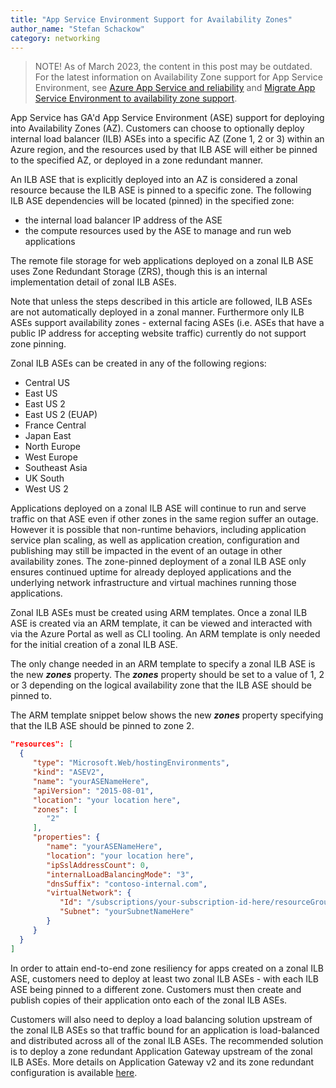 ```yaml
---
title: "App Service Environment Support for Availability Zones"
author_name: "Stefan Schackow"
category: networking
---
```


> NOTE! As of March 2023, the content in this post may be outdated. For the latest information on Availability Zone support for App Service Environment, see [Azure App Service and reliability](https://learn.microsoft.com/azure/architecture/framework/services/compute/azure-app-service/reliability) and [Migrate App Service Environment to availability zone support](https://learn.microsoft.com/azure/reliability/migrate-app-service-environment).

App Service has GA'd App Service Environment (ASE) support for deploying into Availability Zones (AZ).  Customers can choose to optionally deploy internal load balancer (ILB) ASEs into a specific AZ (Zone 1, 2 or 3) within an Azure region, and the resources used by that ILB ASE will either be pinned to the specified AZ, or deployed in a zone redundant manner.  

An ILB ASE that is explicitly deployed into an AZ is considered a zonal resource because the ILB ASE is pinned to a specific zone. The following ILB ASE dependencies will be located (pinned) in the specified zone:

- the internal load balancer IP address of the ASE
- the compute resources used by the ASE to manage and run web applications

The remote file storage for web applications deployed on a zonal ILB ASE uses Zone Redundant Storage (ZRS), though this is an internal implementation detail of zonal ILB ASEs.

Note that unless the steps described in this article are followed, ILB ASEs are not automatically deployed in a zonal manner.  Furthermore only ILB ASEs support availability zones - external facing ASEs (i.e. ASEs that have a public IP address for accepting website traffic) currently do not support zone pinning.

Zonal ILB ASEs can be created in any of the following regions:

- Central US
- East US
- East US 2
- East US 2 (EUAP)
- France Central
- Japan East
- North Europe
- West Europe
- Southeast Asia
- UK South
- West US 2

Applications deployed on a zonal ILB ASE will continue to run and serve traffic on that ASE even if other zones in the same region suffer an outage.  However it is possible that non-runtime behaviors, including application service plan scaling, as well as application creation, configuration and publishing may still be impacted in the event of an outage in other availability zones.  The zone-pinned deployment of a zonal ILB ASE only ensures continued uptime for already deployed applications and the underlying network infrastructure and virtual machines running those applications.

Zonal ILB ASEs must be created using ARM templates.  Once a zonal ILB ASE is created via an ARM template, it can be viewed and interacted with via the Azure Portal as well as CLI tooling.  An ARM template is only needed for the initial creation of a zonal ILB ASE.

The only change needed in an ARM template to specify a zonal ILB ASE is the new ***zones*** property.  The ***zones*** property should be set to a value of 1, 2 or 3 depending on the logical availability zone that the ILB ASE should be pinned to.

The ARM template snippet below shows the new ***zones*** property specifying that the ILB ASE should be pinned to zone 2.

```json
"resources": [
  {
     "type": "Microsoft.Web/hostingEnvironments",
     "kind": "ASEV2",
     "name": "yourASENameHere",
     "apiVersion": "2015-08-01",
     "location": "your location here",
     "zones": [
        "2"
     ],
     "properties": {
        "name": "yourASENameHere",
        "location": "your location here",
        "ipSslAddressCount": 0,
        "internalLoadBalancingMode": "3",
        "dnsSuffix": "contoso-internal.com",
        "virtualNetwork": {
           "Id": "/subscriptions/your-subscription-id-here/resourceGroups/your-resource-group-here/providers/Microsoft.Network/virtualNetworks/your-vnet-name-here",
           "Subnet": "yourSubnetNameHere"
        }
     }
  }
]
```

In order to attain end-to-end zone resiliency for apps created on a zonal ILB ASE, customers need to deploy at least two zonal ILB ASEs - with each ILB ASE being pinned to a different zone.  Customers must then create and publish copies of their application onto each of the zonal ILB ASEs.

Customers will also  need to deploy a load balancing solution upstream of the zonal ILB ASEs so that traffic bound for an application is load-balanced and distributed across all of the zonal ILB ASEs.  The recommended solution is to deploy a zone redundant Application Gateway upstream of the zonal ILB ASEs.  More details on Application Gateway v2 and its zone redundant configuration is available [here](https://docs.microsoft.com/en-us/azure/application-gateway/application-gateway-autoscaling-zone-redundant).
